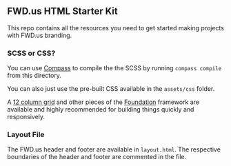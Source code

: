 ## FWD.us HTML Starter Kit

This repo contains all the resources you need to get started making projects with FWD.us branding.

### SCSS or CSS?

You can use [Compass](http://compass-style.org/install/) to compile the the SCSS by running `compass compile` from this directory.

You can also just use the pre-built CSS available in the `assets/css` folder.

A [12 column grid](http://foundation.zurb.com/docs/components/grid.html) and other pieces of the [Foundation](http://foundation.zurb.com/) framework are available and highly recommended for building things quickly and responsively.

### Layout File

The FWD.us header and footer are available in `layout.html`. The respective boundaries of the header and footer are commented in the file.